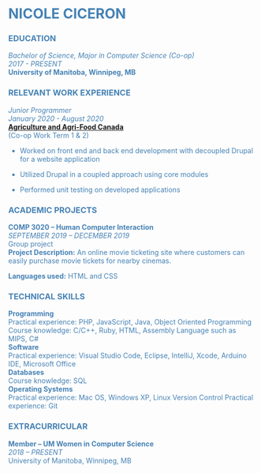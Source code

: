 # <font color='steelblue'> NICOLE CICERON 


### <font color='steelblue'> EDUCATION </font>
*Bachelor of Science, Major in Computer Science (Co-op)* 
<br>_2017 - PRESENT_
<br>
**University of Manitoba, Winnipeg, MB**


### <font color='steelblue'>RELEVANT WORK EXPERIENCE</font>
*Junior Programmer*
<br>_January 2020 - August 2020_
<br>**[Agriculture and Agri-Food Canada](https://www.agr.gc.ca/eng/agriculture-and-agri-food-canada/?id=1395690825741)**
<br>(Co-op Work Term 1 & 2)

* Worked on front end and back end development with decoupled Drupal for a website     application

*  Utilized Drupal in a coupled approach using core modules
* Performed unit testing on developed applications


### <font color='steelblue'>ACADEMIC PROJECTS </font>
**COMP 3020 – Human Computer Interaction**          <br>*SEPTEMBER 2019 – DECEMBER 2019*
<br>Group project                                                                           
**Project Description:** An online movie ticketing site where customers can easily purchase movie tickets for nearby cinemas.

**Languages used:** HTML and CSS 


### <font color='steelblue'>TECHNICAL SKILLS</font>
**Programming**<br>
Practical experience: PHP, JavaScript, Java, Object Oriented Programming
Course knowledge: C/C++, Ruby, HTML, Assembly Language such as MIPS, C#
<br>**Software**<br>
Practical experience: Visual Studio Code, Eclipse, IntelliJ, Xcode, Arduino IDE, Microsoft Office
<br>**Databases**<br>
Course knowledge: SQL
<br>**Operating Systems**<br>
Practical experience: Mac OS, Windows XP, Linux
Version Control
Practical experience: Git

### <font color='steelblue'>EXTRACURRICULAR</font>
**Member – UM Women in Computer Science**              <br>*2018 – PRESENT*
<br>University of Manitoba, Winnipeg, MB
